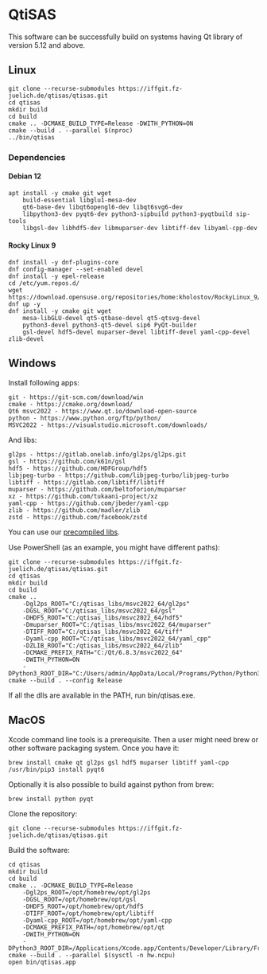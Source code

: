 # QtiSAS

This software can be successfully build on systems having Qt library of version
5.12 and above.

## Linux

    git clone --recurse-submodules https://iffgit.fz-juelich.de/qtisas/qtisas.git
    cd qtisas
    mkdir build
    cd build
    cmake .. -DCMAKE_BUILD_TYPE=Release -DWITH_PYTHON=ON
    cmake --build . --parallel $(nproc)
    ../bin/qtisas

### Dependencies

#### Debian 12

    apt install -y cmake git wget
        build-essential libglu1-mesa-dev
        qt6-base-dev libqt6opengl6-dev libqt6svg6-dev
        libpython3-dev pyqt6-dev python3-sipbuild python3-pyqtbuild sip-tools
        libgsl-dev libhdf5-dev libmuparser-dev libtiff-dev libyaml-cpp-dev

#### Rocky Linux 9

    dnf install -y dnf-plugins-core
    dnf config-manager --set-enabled devel
    dnf install -y epel-release
    cd /etc/yum.repos.d/
    wget https://download.opensuse.org/repositories/home:kholostov/RockyLinux_9/home:kholostov.repo
    dnf up -y
    dnf install -y cmake git wget
        mesa-libGLU-devel qt5-qtbase-devel qt5-qtsvg-devel
        python3-devel python3-qt5-devel sip6 PyQt-builder
        gsl-devel hdf5-devel muparser-devel libtiff-devel yaml-cpp-devel zlib-devel

## Windows

Install following apps:

    git - https://git-scm.com/download/win
    cmake - https://cmake.org/download/
    Qt6 msvc2022 - https://www.qt.io/download-open-source
    python - https://www.python.org/ftp/python/
    MSVC2022 - https://visualstudio.microsoft.com/downloads/

And libs:

    gl2ps - https://gitlab.onelab.info/gl2ps/gl2ps.git
    gsl - https://github.com/k61n/gsl
    hdf5 - https://github.com/HDFGroup/hdf5
    libjpeg-turbo - https://github.com/libjpeg-turbo/libjpeg-turbo
    libtiff - https://gitlab.com/libtiff/libtiff
    muparser - https://github.com/beltoforion/muparser
    xz - https://github.com/tukaani-project/xz
    yaml-cpp - https://github.com/jbeder/yaml-cpp
    zlib - https://github.com/madler/zlib
    zstd - https://github.com/facebook/zstd

You can use our [precompiled libs](https://iffgit.fz-juelich.de/qtisas/win-libs/-/releases).

Use PowerShell (as an example, you might have different paths):

    git clone --recurse-submodules https://iffgit.fz-juelich.de/qtisas/qtisas.git
    cd qtisas
    mkdir build
    cd build
    cmake ..
        -Dgl2ps_ROOT="C:/qtisas_libs/msvc2022_64/gl2ps"
        -DGSL_ROOT="C:/qtisas_libs/msvc2022_64/gsl"
        -DHDF5_ROOT="C:/qtisas_libs/msvc2022_64/hdf5"
        -Dmuparser_ROOT="C:/qtisas_libs/msvc2022_64/muparser"
        -DTIFF_ROOT="C:/qtisas_libs/msvc2022_64/tiff"
        -Dyaml-cpp_ROOT="C:/qtisas_libs/msvc2022_64/yaml_cpp"
        -DZLIB_ROOT="C:/qtisas_libs/msvc2022_64/zlib"
        -DCMAKE_PREFIX_PATH="C:/Qt/6.8.3/msvc2022_64"
        -DWITH_PYTHON=ON
        -DPython3_ROOT_DIR="C:/Users/admin/AppData/Local/Programs/Python/Python312"
    cmake --build . --config Release

If all the dlls are available in the PATH, run bin/qtisas.exe.

## MacOS

Xcode command line tools is a prerequisite. Then a user might need brew or other
software packaging system. Once you have it:

    brew install cmake qt gl2ps gsl hdf5 muparser libtiff yaml-cpp
    /usr/bin/pip3 install pyqt6

Optionally it is also possible to build against python from brew:

    brew install python pyqt

Clone the repository:

    git clone --recurse-submodules https://iffgit.fz-juelich.de/qtisas/qtisas.git

Build the software:

    cd qtisas
    mkdir build
    cd build
    cmake .. -DCMAKE_BUILD_TYPE=Release
        -Dgl2ps_ROOT=/opt/homebrew/opt/gl2ps
        -DGSL_ROOT=/opt/homebrew/opt/gsl
        -DHDF5_ROOT=/opt/homebrew/opt/hdf5
        -DTIFF_ROOT=/opt/homebrew/opt/libtiff
        -Dyaml-cpp_ROOT=/opt/homebrew/opt/yaml-cpp
        -DCMAKE_PREFIX_PATH=/opt/homebrew/opt/qt
        -DWITH_PYTHON=ON
        -DPython3_ROOT_DIR=/Applications/Xcode.app/Contents/Developer/Library/Frameworks/Python3.framework/Versions/Current
    cmake --build . --parallel $(sysctl -n hw.ncpu)
    open bin/qtisas.app
